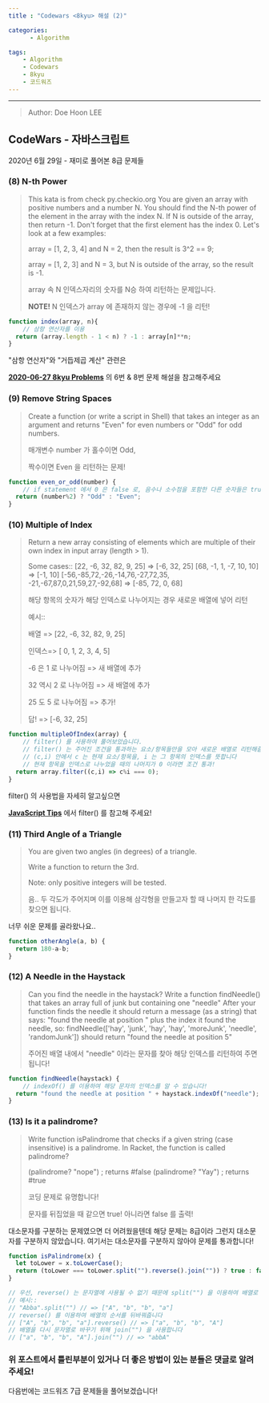 ```yaml
---
title : "Codewars <8kyu> 해설 (2)"

categories:
      - Algorithm

tags:
    - Algorithm
    - Codewars
    - 8kyu
    - 코드워즈
---
```


<hr>

> Author: Doe Hoon LEE

## CodeWars - 자바스크립트

2020년 6월 29일 - 재미로 풀어본 8급 문제들

### (8) N-th Power

> This kata is from check py.checkio.org
> You are given an array with positive numbers and a number N.
> You should find the N-th power of the element in the array with the index N.
> If N is outside of the array, then return -1. Don't forget that the first element has the index 0.
> Let's look at a few examples:
>
> array = [1, 2, 3, 4] and N = 2, then the result is 3^2 == 9;
> 
> array = [1, 2, 3] and N = 3, but N is outside of the array, so the result is -1.
>
> array 속 N 인덱스자리의 숫자를 N승 하여 리턴하는 문제입니다.
> 
> **NOTE!** N 인덱스가 array 에 존재하지 않는 경우에 -1 을 리턴!

```js
function index(array, n){
    // 삼항 연산자를 이용
  return (array.length - 1 < n) ? -1 : array[n]**n;
}
```
"삼항 연산자"와 "거듭제곱 계산" 관련은

**[2020-06-27 8kyu Problems](https://doehoonlee.github.io/algo/8ku-Problems/)** 의 6번 & 8번 문제 해설을 참고해주세요


### (9) Remove String Spaces

> Create a function (or write a script in Shell) that takes an integer as an argument and returns "Even" for even numbers or "Odd" for odd numbers.
>
> 매개변수 number 가 홀수이면 Odd,
> 
> 짝수이면 Even 을 리턴하는 문제!

```js
function even_or_odd(number) {
    // if statement 에서 0 은 false 로, 음수나 소수점을 포함한 다른 숫자들은 true 로 인식됩니다.
  return (number%2) ? "Odd" : "Even";
}
```

### (10) Multiple of Index

> Return a new array consisting of elements which are multiple of their own index in input array (length > 1).
>
>  Some cases::
> [22, -6, 32, 82, 9, 25] =>  [-6, 32, 25]
> [68, -1, 1, -7, 10, 10] => [-1, 10]
> [-56,-85,72,-26,-14,76,-27,72,35,
> -21,-67,87,0,21,59,27,-92,68] => [-85, 72, 0, 68]
> 
> 해당 항목의 숫자가 해당 인덱스로 나누어지는 경우 새로운 배열에 넣어 리턴
>
> 예시::
> 
> 배열 =>  [22, -6, 32, 82, 9, 25]
> 
> 인덱스=> [ 0,  1,  2,  3, 4,  5]
> 
> -6 은 1 로 나누어짐 => 새 배열에 추가
> 
> 32 역시 2 로 나누어짐 => 새 배열에 추가
> 
> 25 도 5 로 나누어짐 => 추가!
> 
> 답!  =>  [-6, 32, 25]
```js
function multipleOfIndex(array) {
    // filter() 를 사용하여 풀어보았습니다.
    // filter() 는 주어진 조건을 통과하는 요소/항목들만을 모아 새로운 배열로 리턴해줍니다.
    // (c,i) 안에서 c 는 현재 요소/항목을, i 는 그 항목의 인덱스를 뜻합니다
    // 현재 항목을 인덱스로 나누었을 때의 나머지가 0 이라면 조건 통과!
  return array.filter((c,i) => c%i === 0);
}
```

filter() 의 사용법을 자세히 알고싶으면

**[JavaScript Tips](https://doehoonlee.github.io/JavaScript/)** 에서 filter() 를 참고해 주세요!


### (11) Third Angle of a Triangle

> You are given two angles (in degrees) of a triangle.
>
> Write a function to return the 3rd.
>
> Note: only positive integers will be tested.
>
> 음.. 두 각도가 주어지며 이를 이용해 삼각형을 만들고자 할 때 나머지 한 각도를 찾으면 됩니다.

너무 쉬운 문제를 골라왔나요..

```js
function otherAngle(a, b) {
  return 180-a-b;
}
```

### (12) A Needle in the Haystack

> Can you find the needle in the haystack?
> Write a function findNeedle() that takes an array full of junk but containing one "needle"
> After your function finds the needle it should return a message (as a string) that says:
> "found the needle at position " plus the index it found the needle, so:
> findNeedle(['hay', 'junk', 'hay', 'hay', 'moreJunk', 'needle', 'randomJunk'])
> should return "found the needle at position 5"
> 
> 주어진 배열 내에서 "needle" 이라는 문자를 찾아 해당 인덱스를 리턴하여 주면 됩니다!

```js
function findNeedle(haystack) {
    // indexOf() 를 이용하여 해당 문자의 인덱스를 알 수 있습니다!
  return "found the needle at position " + haystack.indexOf("needle");
}
```

### (13) Is it a palindrome?

> Write function isPalindrome that checks if a given string (case insensitive) is a palindrome.
> In Racket, the function is called palindrome?
>
> (palindrome? "nope") ; returns #false
> (palindrome? "Yay")  ; returns #true
>
> 코딩 문제로 유명합니다!
> 
> 문자를 뒤집었을 때 같으면 true! 아니라면 false 를 출력!

대소문자를 구분하는 문제였으면 더 어려웠을텐데 해당 문제는 8급이라 그런지 대소문자를 구분하지 않았습니다.
여기서는 대소문자를 구분하지 않아야 문제를 통과합니다!

```js
function isPalindrome(x) {
  let toLower = x.toLowerCase();
  return (toLower === toLower.split("").reverse().join("")) ? true : false;
}

// 우선, reverse() 는 문자열에 사용될 수 없기 때문에 split("") 을 이용하여 배열로 변화해줍니다!
// 예시::
// "Abba".split("") // => ["A", "b", "b", "a"]
// reverse() 를 이용하여 배열의 순서를 뒤바꿔줍니다
// ["A", "b", "b", "a"].reverse() // => ["a", "b", "b", "A"]
// 배열을 다시 문자열로 바꾸기 위해 join("") 을 사용합니다
// ["a", "b", "b", "A"].join("") // => "abbA"
```

### 위 포스트에서 틀린부분이 있거나 더 좋은 방법이 있는 분들은 댓글로 알려주세요!

다음번에는 코드워즈 7급 문제들을 풀어보겠습니다!